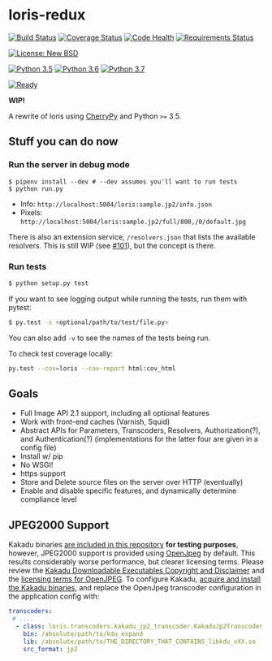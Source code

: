 # loris-redux

[![Build Status](https://travis-ci.org/jpstroop/loris-redux.svg?branch=master)](https://travis-ci.org/jpstroop/loris-redux) [![Coverage Status](https://coveralls.io/repos/github/jpstroop/loris-redux/badge.svg?branch=master)](https://coveralls.io/github/jpstroop/loris-redux?branch=master) [![Code Health](https://landscape.io/github/jpstroop/loris-redux/master/landscape.svg?style=flat)](https://landscape.io/github/jpstroop/loris-redux/master) [![Requirements Status](https://requires.io/github/jpstroop/loris-redux/requirements.svg)](https://requires.io/github/jpstroop/loris-redux/requirements/)

[![License: New BSD](https://img.shields.io/badge/license-New%20BSD-blue.svg)](https://github.com/jpstroop/loris-redux/blob/master/LICENSE)

[![Python 3.5](https://img.shields.io/badge/python-3.5-yellow.svg)](https://img.shields.io/badge/python-3.5-yellow.svg)
[![Python 3.6](https://img.shields.io/badge/python-3.6-yellow.svg)](https://img.shields.io/badge/python-3.6-yellow.svg)
[![Python 3.7](https://img.shields.io/badge/python-3.7-yellow.svg)](https://img.shields.io/badge/python-3.7-yellow.svg)


[![Ready](https://badge.waffle.io/jpstroop/loris-redux.svg?label=ready&title=Ready)](http://waffle.io/jpstroop/loris-redux)


__WIP!__

A rewrite of loris using [CherryPy](http://cherrypy.org/) and Python `>=` 3.5.

## Stuff you can do now

### Run the server in debug mode

```
$ pipenv install --dev # --dev assumes you'll want to run tests
$ python run.py
```

 * Info: `http://localhost:5004/loris:sample.jp2/info.json`
 * Pixels: `http://localhost:5004/loris:sample.jp2/full/800,/0/default.jpg`

There is also an extension service, `/resolvers.json` that lists the available resolvers. This is still WIP (see [#101](https://github.com/jpstroop/loris-redux/issues/101)), but the concept is there.

### Run tests

```bash
$ python setup.py test
```

If you want to see logging output while running the tests, run them with pytest:

```bash
$ py.test -s <optional/path/to/test/file.py>
```

You can also add `-v` to see the names of the tests being run.

To check test coverage locally:

```bash
py.test --cov=loris --cov-report html:cov_html
```

## Goals

  * Full Image API 2.1 support, including all optional features
  * Work with front-end caches (Varnish, Squid)
  * Abstract APIs for Parameters, Transcoders, Resolvers, Authorization(?), and Authentication(?) (implementations for the latter four are given in a config file)
  * Install w/ pip
  * No WSGI!
  * https support
  * Store and Delete source files on the server over HTTP (eventually)
  * Enable and disable specific features, and dynamically determine compliance level

## JPEG2000 Support

Kakadu binaries [are included in this repository](https://github.com/jpstroop/loris-redux/tree/master/tests/kakadu) __for testing purposes__, however, JPEG2000 support is provided using [OpenJpeg](http://www.openjpeg.org/) by default. This results  considerably worse performance, but clearer licensing terms. Please review the [Kakadu Downloadable Executables Copyright and Disclaimer](https://github.com/jpstroop/loris-redux/blob/master/LICENSE#L75) and the [licensing terms for OpenJPEG](https://github.com/jpstroop/loris-redux/blob/master/LICENSE#L33). To configure Kakadu, [acquire and install the Kakadu binaries](http://kakadusoftware.com/), and replace the OpenJpeg transcoder configuration in the application config with:

```yaml
transcoders:
 # ....
  - class: loris.transcoders.kakadu_jp2_transcoder.KakaduJp2Transcoder
    bin: /absolute/path/to/kdu_expand
    lib: /absolute/path/to/THE_DIRECTORY_THAT_CONTAINS_libkdu_vXX.so
    src_format: jp2
```
